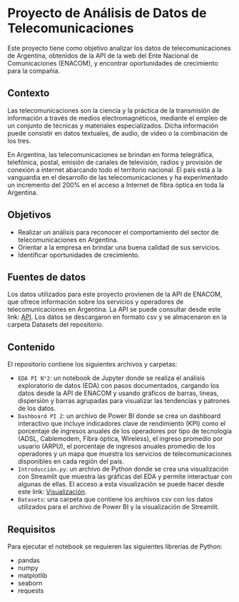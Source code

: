 # Proyecto de Análisis de Datos de Telecomunicaciones

Este proyecto tiene como objetivo analizar los datos de telecomunicaciones de Argentina, obtenidos de la API de la web del Ente Nacional de Comunicaciones (ENACOM), y encontrar oportunidades de crecimiento para la compañía.

## Contexto

Las telecomunicaciones son la ciencia y la práctica de la transmisión de información a través de medios electromagnéticos, mediante el empleo de un conjunto de técnicas y materiales especializados. Dicha información puede consistir en datos textuales, de audio, de video o la combinación de los tres.

En Argentina, las telecomunicaciones se brindan en forma telegráfica, telefónica, postal, emisión de canales de televisión, radios y provisión de conexión a internet abarcando todo el territorio nacional. El país está a la vanguardia en el desarrollo de las telecomunicaciones y ha experimentado un incremento del 200% en el acceso a Internet de fibra óptica en toda la Argentina. 

## Objetivos

- Realizar un análisis para reconocer el comportamiento del sector de telecomunicaciones en Argentina.
- Orientar a la empresa en brindar una buena calidad de sus servicios.
- Identificar oportunidades de crecimiento.

## Fuentes de datos

Los datos utilizados para este proyecto provienen de la API de ENACOM, que ofrece información sobre los servicios y operadores de telecomunicaciones en Argentina. La API se puede consultar desde este link: [API](https://datosabiertos.enacom.gob.ar/developers/). 
Los datos se descargaron en formato csv y se almacenaron en la carpeta Datasets del repositorio.

## Contenido

El repositorio contiene los siguientes archivos y carpetas:

- `EDA PI N°2`: un notebook de Jupyter donde se realiza el análisis exploratorio de datos (EDA) con pasos documentados, cargando los datos desde la API de ENACOM y usando gráficos de barras, líneas, dispersión y barras agrupadas para visualizar las tendencias y patrones de los datos.
- `Dashboard PI 2`: un archivo de Power BI donde se crea un dashboard interactivo que incluye indicadores clave de rendimiento (KPI) como el porcentaje de ingresos anuales de los operadores por tipo de tecnología (ADSL, Cablemodem, Fibra óptica, Wireless), el ingreso promedio por usuario (ARPU), el porcentaje de ingresos anuales promedio de los operadores y un mapa que muestra los servicios de telecomunicaciones disponibles en cada región del país.
- `Introducción.py`: un archivo de Python donde se crea una visualización con Streamlit que muestra las gráficas del EDA y permite interactuar con algunas de ellas. El acceso a esta visualización se puede hacer desde este link: [Visualización](jeisonsuarezcol/proyecto-individual-2/main/Introducción.py).
- `Datasets`: una carpeta que contiene los archivos csv con los datos utilizados para el archivo de Power BI y la visualización de Streamlit.

## Requisitos

Para ejecutar el notebook se requieren las siguientes librerías de Python:

- pandas
- numpy
- matplotlib
- seaborn
- requests